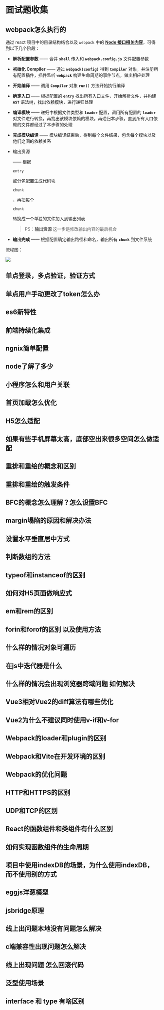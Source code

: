 #  面试题收集

##  webpack怎么执行的

通过 react 项目中的目录结构结合以及 `webpack` 中的 [**Node 接口相关内容**](https://link.juejin.cn?target=https%3A%2F%2Fwebpack.docschina.org%2Fapi%2Fnode%2F%23webpack)，可得到以下几个阶段：

- **解析配置参数** —— 合并 **`shell`** 传入和 **`webpack.config.js`** 文件配置参数

- **初始化 Compiler** —— 通过 **`webpack(config)`** 得到 **`Compiler`** 对象，并注册所有配置插件，插件监听 **`webpack`** 构建生命周期的事件节点，做出相应处理

- **开始编译** —— 调用 **`Compiler`** 对象 **`run()`** 方法开始执行编译

- **确定入口** —— 根据配置的 **`entry`** 找出所有入口文件，开始解析文件，并构建 **`AST`** 语法树，找出依赖模块，进行递归处理

- **编译模块** —— 递归中根据文件类型和 **`loader`** 配置，调用所有配置的 **`loader`** 对文件进行转换，再找出该模块依赖的模块，再递归本步骤，直到所有入口依赖的文件都经过了本步骤的处理

- **完成模块编译** —— 模块编译结束后，得到每个文件结果，包含每个模块以及他们之间的依赖关系

- 输出资源

   —— 根据 

  `entry`

   或分包配置生成代码块 

  `chunk`

  ，再把每个 

  `chunk`

   转换成一个单独的文件加入到输出列表

  > PS：**输出资源** 这一步是修改输出内容的最后机会

- **输出完成** —— 根据配置确定输出路径和命名，输出所有 **`chunk`** 到文件系统

流程图：

![](https://p9-juejin.byteimg.com/tos-cn-i-k3u1fbpfcp/905cabef2d3e4f3780ea88d6806f494f~tplv-k3u1fbpfcp-zoom-in-crop-mark:1512:0:0:0.awebp?)

## 单点登录，多点验证，验证方式

## 单点用户手动更改了token怎么办

## es6新特性

## 前端持续化集成

## ngnix简单配置

## node了解了多少

## 小程序怎么和用户关联

## 首页加载怎么优化

## H5怎么适配

## 如果有些手机屏幕太高，底部空出来很多空间怎么做适配

## 重排和重绘的概念和区别

## 重排和重绘的触发条件

## BFC的概念怎么理解？怎么设置BFC

## margin塌陷的原因和解决办法

## 设置水平垂直居中方式

## 判断数组的方法

## typeof和instanceof的区别

## 如何对H5页面做响应式

## em和rem的区别

## forin和forof的区别 以及使用方法

## 什么样的情况对象可遍历

## 在js中迭代器是什么

## 什么样的情况会出现浏览器跨域问题 如何解决

## Vue3相对Vue2的diff算法有哪些优化

## Vue2为什么不建议同时使用v-if和v-for

## Webpack的loader和plugin的区别

## Webpack和Vite在开发环境的区别

## Webpack的优化问题

## HTTP和HTTPS的区别

## UDP和TCP的区别

## React的函数组件和类组件有什么区别

## 如何实现函数组件的生命周期

## 项目中使用indexDB的场景，为什么使用indexDB，而不使用别的方式







## eggjs洋葱模型

## jsbridge原理

## 线上出问题本地没有问题怎么解决

## c端兼容性出现问题怎么解决

## 线上出现问题 怎么回滚代码

## 泛型使用场景

## interface 和 type 有啥区别